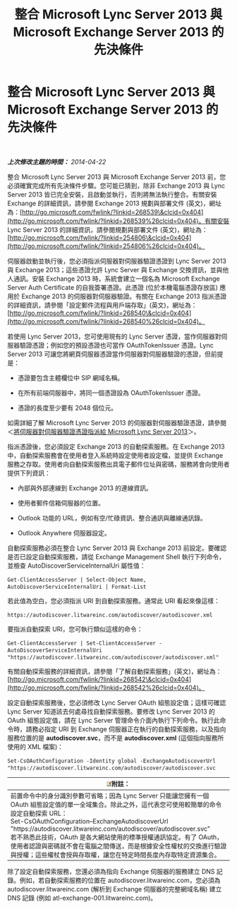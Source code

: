 ﻿---
title: 整合 Microsoft Lync Server 2013 與 Microsoft Exchange Server 2013 的先決條件
TOCTitle: 整合 Microsoft Lync Server 2013 與 Microsoft Exchange Server 2013 的先決條件
ms:assetid: ea22beb9-c02e-47cb-836d-97a556969052
ms:mtpsurl: https://technet.microsoft.com/zh-tw/library/JJ721919(v=OCS.15)
ms:contentKeyID: 49890369
ms.date: 08/24/2015
mtps_version: v=OCS.15
ms.translationtype: HT
---

# 整合 Microsoft Lync Server 2013 與 Microsoft Exchange Server 2013 的先決條件

 

_**上次修改主題的時間：** 2014-04-22_

整合 Microsoft Lync Server 2013 與 Microsoft Exchange Server 2013 前，您必須確實完成所有先決條件步驟。您可能已猜到，除非 Exchange 2013 與 Lync Server 2013 皆已完全安裝，且啟動並執行，否則將無法執行整合。有關安裝 Exchange 的詳細資訊，請參閱 Exchange 2013 規劃與部署文件 (英文)，網址為：[http://go.microsoft.com/fwlink/?linkid=268539\&clcid=0x404](http://go.microsoft.com/fwlink/?linkid=268539%26clcid=0x404)。有關安裝 Lync Server 2013 的詳細資訊，請參閱規劃與部署文件 (英文)，網址為：[http://go.microsoft.com/fwlink/?linkid=254806\&clcid=0x404](http://go.microsoft.com/fwlink/?linkid=254806%26clcid=0x404)。

伺服器啟動並執行後，您必須指派伺服器對伺服器驗證憑證到 Lync Server 2013 與 Exchange 2013；這些憑證允許 Lync Server 與 Exchange 交換資訊，並與他人通訊。安裝 Exchange 2013 時，系統會建立一個名為 Microsoft Exchange Server Auth Certificate 的自我簽署憑證。此憑證 (位於本機電腦憑證存放區) 應用於 Exchange 2013 的伺服器對伺服器驗證。有關在 Exchange 2013 指派憑證的詳細資訊，請參閱「設定郵件流程與用戶端存取」(英文)，網址為：[http://go.microsoft.com/fwlink/?linkid=268540\&clcid=0x404](http://go.microsoft.com/fwlink/?linkid=268540%26clcid=0x404)。

若使用 Lync Server 2013，您可使用現有的 Lync Server 憑證，當作伺服器對伺服器驗證憑證；例如您的預設憑證也可當作 OAuthTokenIssuer 憑證。Lync Server 2013 可讓您將網頁伺服器憑證當作伺服器對伺服器驗證的憑證，但前提是：

  - 憑證要包含主體欄位中 SIP 網域名稱。

  - 在所有前端伺服器中，將同一個憑證設為 OAuthTokenIssuer 憑證。

  - 憑證的長度至少要有 2048 個位元。

如需詳細了解 Microsoft Lync Server 2013 的伺服器對伺服器驗證憑證，請參閱＜[將伺服器對伺服器驗證憑證指派給 Microsoft Lync Server 2013](lync-server-2013-assigning-a-server-to-server-authentication-certificate-to-lync-server-2013.md)＞。

指派憑證後，您必須設定 Exchange 2013 的自動探索服務。在 Exchange 2013 中，自動探索服務會在使用者登入系統時設定使用者設定檔，並提供 Exchange 服務之存取。使用者向自動探索服務出具電子郵件位址與密碼，服務將會向使用者提供下列資訊：

  - 內部與外部連線到 Exchange 2013 的連線資訊。

  - 使用者郵件信箱伺服器的位置。

  - Outlook 功能的 URL，例如有空/忙碌資訊、整合通訊與離線通訊錄。

  - Outlook Anywhere 伺服器設定。

自動探索服務必須在整合 Lync Server 2013 與 Exchange 2013 前設定。要確認是否已設定自動探索服務，請從 Exchange Management Shell 執行下列命令，並檢查 AutoDiscoverServiceInternalUri 屬性值：

    Get-ClientAccessServer | Select-Object Name, AutoDiscoverServiceInternalUri | Format-List

若此值為空白，您必須指派 URI 到自動探索服務。通常此 URI 看起來像這樣：

    https://autodiscover.litwareinc.com/autodiscover/autodiscover.xml

要指派自動探索 URI，您可執行類似這樣的命令：

    Get-ClientAccessServer | Set-ClientAccessServer -AutoDiscoverServiceInternalUri "https://autodiscover.litwareinc.com/autodiscover/autodiscover.xml"

有關自動探索服務的詳細資訊，請參閱「了解自動探索服務」(英文)，網址為：[http://go.microsoft.com/fwlink/?linkid=268542\&clcid=0x404](http://go.microsoft.com/fwlink/?linkid=268542%26clcid=0x404)。

設定自動探索服務後，您必須修改 Lync Server OAuth 組態設定值；這樣可確認 Lync Server 知道該去何處尋找自動探索服務。要修改 Lync Server 2013 的 OAuth 組態設定值，請在 Lync Server 管理命令介面內執行下列命令。執行此命令時，請務必指定 URI 到 Exchange 伺服器正在執行的自動探索服務，以及指向服務位置的是 **autodiscover.svc**，而不是 **autodiscover.xml** (這個指向服務所使用的 XML 檔案)：

    Set-CsOAuthConfiguration -Identity global -ExchangeAutodiscoverUrl "https://autodiscover.litwareinc.com/autodiscover/autodiscover.svc

<table>
<thead>
<tr class="header">
<th><img src="images/Gg398811.note(OCS.15).gif" title="note" alt="note" />附註：</th>
</tr>
</thead>
<tbody>
<tr class="odd">
<td>前置命令中的身分識別參數可省略；因為 Lync Server 只能讓您擁有一個 OAuth 組態設定值的單一全域集合。除此之外，這代表您可使用較簡單的命令設定自動探索 URL：<br />
Set-CsOAuthConfiguration–ExchangeAutodiscoverUrl &quot;https://autodiscover.litwareinc.com/autodiscover/autodiscover.svc&quot;<br />
若不熟悉此技術，OAuth 是各大網站使用的標準授權通訊協定。有了 OAuth，使用者認證與密碼就不會在電腦之間傳送，而是根據安全性權杖的交換進行驗證與授權；這些權杖會授與存取權，讓您在特定時間長度內存取特定資源集合。</td>
</tr>
</tbody>
</table>


除了設定自動探索服務，您還必須為指向 Exchange 伺服器的服務建立 DNS 記錄。例如，若自動探索服務的位置在 autodiscover.litwareinc.com，您必須為 autodiscover.litwareinc.com (解析到 Exchange 伺服器的完整網域名稱) 建立 DNS 記錄 (例如 atl-exchange-001.litwareinc.com)。

